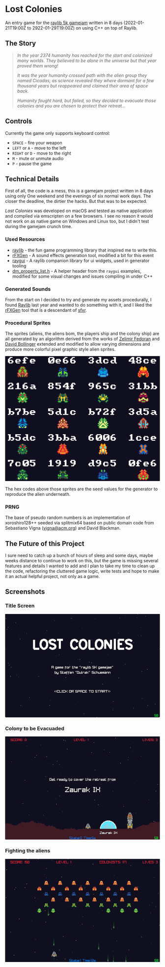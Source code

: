 # Lost Colonies

An entry game for the [raylib 5k gamejam](https://itch.io/jam/raylib-5k-gamejam) written
in 8 days (2022-01-21T19:00Z to 2922-01-29T19:00Z) on using C++ on top of Raylib.

## The Story

> _In the year 2374 humanity has reached for the start and colonized many worlds.
> They believed to be alone in the universe but that year proved them wrong!_
>
> _It was the year humanity crossed path with the alien group they named Cicadas,
> as science revealed they where dormant for a few thousand years but reappeared
> and claimed their area of space back._
>
> _Humanity fought hard, but failed, so they decided to evacuate those colonies
> and you are chosen to protect their retreat..._

## Controls

Currently the game only supports keyboard control:

* `SPACE` - fire your weapon
* `LEFT` or `A` - move to the left
* `RIGHT` or `D` - move to the right
* `M` - mute or unmute audio
* `P` - pause the game

## Technical Details

First of all, the code is a mess, this is a gamejam project written in 8 days
using only One weekend and the evenings of six normal work days. The closer
the deadline, the dirtier the hacks. But that was to be expected.

_Lost Colonies_  was developed on macOS and tested as native application and
compiled via emscripten on a few browsers. I see no reason it would not work
on as native game on Windows and Linux too, but I didn't test during the gamejam
crunch time.

### Used Resources

* [raylib](https://www.raylib.com) - the fun game programming library that inspired me to write this.
* [rFXGen](https://raylibtech.itch.io/rfxgen) - A sound effects generation tool, modified a bit for this event
* [raygui](https://github.com/raysan5/raygui) - A raylib companion library for ui widgets, used in generator tooling
* [dm_property_list.h](https://github.com/raysan5/raygui/tree/master/examples/property_list) - A helper header from the `raygui` examples, modified for some visual changes and issues compiling in under C++

### Generated Sounds

From the start on I decided to try and generate my assets procedurally, I
found [Raylib](https://www.raylib.com) last year and wanted to do something with
it, and I liked the [rFXGen](https://raylibtech.itch.io/rfxgen) tool that is a
descendant of [sfxr](http://www.drpetter.se/project_sfxr.html).

### Procedural Sprites

The sprites (aliens, the aliens bom, the players ship and the colony ship) are
all generated by an algorithm derived from the works of [Zelimir Fedoran](https://github.com/zfedoran/pixel-sprite-generator)
and [David Bollinger](http://web.archive.org/web/20080228054410/http://www.davebollinger.com/works/pixelspaceships/)
extended and modified to allow varying dimensions and produce more colorful 
pixel graphic style alien sprites.

![Sample Aliens](media/alien-selection.png)

The hex codes above those sprites are the seed values for the generator to
reproduce the alien underneath.

### PRNG
The base of pseudo random numbers is an implementation of xoroshiro128++ seeded
via splitmix64 based on public domain  code from Sebastiano Vigna (vigna@acm.org)
and David Blackman.


## The Future of this Project

I sure need to catch up a bunch of hours of sleep and some days, maybe weeks
distance to continue to work on this, but the game is missing several features
and details I wanted to add and I plan to take my time to clean up the code,
refactoring the cluttered game logic, write tests and hope to make it an actual
helpful project, not only as a game.

## Screenshots

### Title Screen
![Lost Colonies Title Screen](media/lost-colonies-01.png)

### Colony to be Evacuaded
![Lost Colonies Title Screen](media/lost-colonies-02.png)

### Fighting the aliens 
![Lost Colonies Title Screen](media/lost-colonies-03.png)

